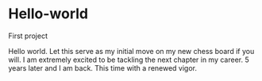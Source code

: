 # Hello-world
First project

Hello world.  Let this serve as my initial move on my new chess board if you will.  I am extremely excited to be tackling the next chapter in my career.
5 years later and I am back. This time with a renewed vigor.
